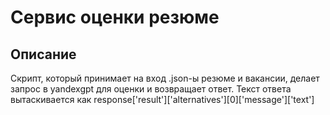 # Сервис оценки резюме

## Описание

Скрипт, который принимает на вход .json-ы резюме и вакансии, делает запрос в yandexgpt для оценки и возвращает ответ.
Текст ответа вытаскивается как response['result']['alternatives'][0]['message']['text']
